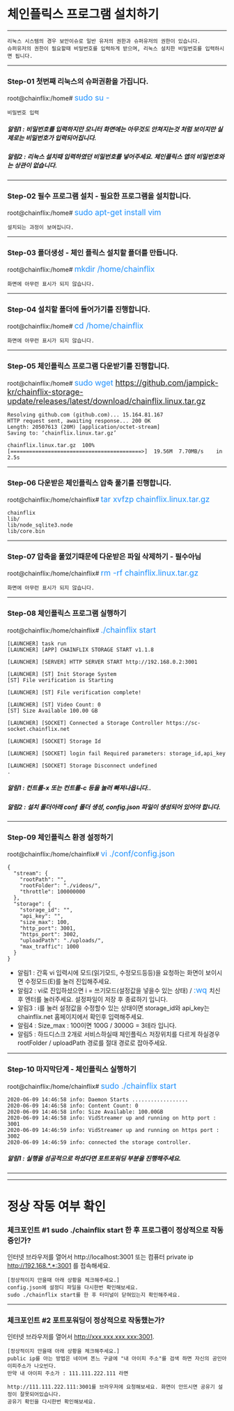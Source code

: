 # 체인플릭스 프로그램 설치하기
<hr>

```
리눅스 시스템의 경우 보안이슈로 일반 유저의 권한과 슈퍼유저의 권한이 있습니다.
슈퍼유저의 권한이 필요할때 비밀번호를 입력하게 받으며, 리눅스 설치한 비밀번호를 입력하시면 됩니다.
```

<hr>

### Step-01 첫번째 리눅스의 슈퍼권환을 가집니다.
root@chainflix:/home# <font color='dodgerblue' size=4> sudo su -</font>
```
비밀번호 입력
```
##### 알림1 : 비밀번호를 입력하지만 모니터 화면에는 아무것도 안쳐지는것 처럼 보이지만 실제로는 비밀번호가 입력되어집니다.
##### 알림2 : 리눅스 설치때 입력하였던 비밀번호를 넣어주세요. 체인플릭스 앱의 비밀번호와는 상관이 없습니다.

<hr>

### Step-02 필수 프로그램 설치 - 필요한 프로그램을 설치합니다.
root@chainflix:/home# <font color='dodgerblue' size=4> sudo apt-get install vim</font>
```
설치되는 과정이 보여집니다.
```

<hr>

### Step-03 폴더생성 - 체인 플릭스 설치할 폴더를 만듭니다.
root@chainflix:/home# <font color='dodgerblue' size=4> mkdir /home/chainflix</font>
```
화면에 아무런 표시가 되지 않습니다.
```

<hr>

### Step-04 설치할 폴더에 들어가기를 진행합니다.
root@chainflix:/home# <font color='dodgerblue' size=4> cd /home/chainflix</font>
```
화면에 아무런 표시가 되지 않습니다.
```

<hr>

### Step-05 체인플릭스 프로그램 다운받기를 진행합니다.
root@chainflix:/home# <font color='dodgerblue' size=4> sudo wget https://github.com/jampick-kr/chainflix-storage-update/releases/latest/download/chainflix.linux.tar.gz </font>
```
Resolving github.com (github.com)... 15.164.81.167
HTTP request sent, awaiting response... 200 OK
Length: 20507613 (20M) [application/octet-stream]
Saving to: ‘chainflix.linux.tar.gz’

chainflix.linux.tar.gz  100%[==========================================>]  19.56M  7.70MB/s    in 2.5s
```

<hr>

### Step-06 다운받은 체인플릭스 압축 풀기를 진행합니다.
root@chainflix:/home/chainflix# <font color='dodgerblue' size=4> tar xvfzp chainflix.linux.tar.gz</font>
```
chainflix
lib/
lib/node_sqlite3.node
lib/core.bin
```
<hr>

### Step-07 압축을 풀었기때문에 다운받은 파일 삭제하기 - 필수아님
root@chainflix:/home/chainflix# <font color='dodgerblue' size=4> rm -rf chainflix.linux.tar.gz</font>
```
화면에 아무런 표시가 되지 않습니다.
```
<hr>

### Step-08 체인플릭스 프로그램 실행하기
root@chainflix:/home/chainflix# <font color='dodgerblue' size=4> ./chainflix start</font>
```
[LAUNCHER] task run
[LAUNCHER] [APP] CHAINFLIX STORAGE START v1.1.8

[LAUNCHER] [SERVER] HTTP SERVER START http://192.168.0.2:3001

[LAUNCHER] [ST] Init Storage System
[ST] File verification is Starting

[LAUNCHER] [ST] File verification complete!

[LAUNCHER] [ST] Video Count: 0
[ST] Size Available 100.00 GB

[LAUNCHER] [SOCKET] Connected a Storage Controller https://sc-socket.chainflix.net

[LAUNCHER] [SOCKET] Storage Id

[LAUNCHER] [SOCKET] login fail Required parameters: storage_id,api_key

[LAUNCHER] [SOCKET] Storage Disconnect undefined
.
```
##### 알림1 : 컨트롤-x 또는 컨트롤-c 등을  눌러 빠져나옵니다..
##### 알림2 : 설치 폴더아래 conf 폴더 생성, config.json 파일이 생성되어 있어야 합니다.

<hr>

### Step-09 체인플릭스 환경 설정하기
root@chainflix:/home/chainflix#  <font color='dodgerblue' size=4> vi ./conf/config.json</font>
```
{
  "stream": {
    "rootPath": "",
    "rootFolder": "./videos/",
    "throttle": 100000000
  },
  "storage": {
    "storage_id": "",
    "api_key": "",
    "size_max": 100,
    "http_port": 3001,
    "https_port": 3002,
    "uploadPath": "./uploads/",
    "max_traffic": 1000
  }
}
```


- 알림1 : 간혹 vi 입력시에 모드(읽기모드, 수정모드등등)을 요청하는 화면이 보이시면 수정모드(E)를 눌러 진입해주세요.
- 알림2 : vi로 진입하셨으면 i = 쓰기모드(설정값을 넣을수 있는 상태) / <font color='dodgerblue' size=4> :wq </font> 치신 후 엔터를 눌러주세요. 설정파일이 저장 후 종료하기 입니다.
- 알림3 : i를 눌러 설정값을 수정할수 있는 상태이면 storage_id와 api_key는 chainflix.net 홈페이지에서 확인후 입력해주세요.
- 알림4 : Size_max : 100이면 100G / 3000G = 3테라 입니다.
- 알림5 : 하드디스크 2개로 서비스하실때 체인플릭스 저장위치를 다르게 하실경우 rootFolder / uploadPath 경로를 절대 경로로 잡아주세요.

<hr>

### Step-10 마지막단계 - 체인플릭스 실행하기
root@chainflix:/home/chainflix# <font color='dodgerblue' size=4>sudo ./chainflix start</font>
```
2020-06-09 14:46:58 info: Daemon Starts ..................
2020-06-09 14:46:58 info: Content Count: 0
2020-06-09 14:46:58 info: Size Available: 100.00GB
2020-06-09 14:46:58 info: VidStreamer up and running on http port : 3001
2020-06-09 14:46:59 info: VidStreamer up and running on https port : 3002
2020-06-09 14:46:59 info: connected the storage controller.
```
##### 알림1 : 실행을 성공적으로 하셨다면 포트포워딩 부분을 진행해주세요.

<hr>
<hr>

# 정상 작동 여부 확인
### 체크포인트 #1 sudo ./chainflix start 한 후 프로그램이 정상적으로 작동중인가?
인터넷 브라우저를 열어서 http://localhost:3001 또는 컴퓨터 private ip http://192.168.*.*:3001 를 접속해세요.
```
[정상적이지 안을때 아래 상황을 체크해주세요.]
config.json에 설정디 파일을 다시한번 확인해보세요.
sudo ./chainflix start를 한 후 터미널이 닫혀있는지 확인해주세요.
```

<hr>

### 체크포인트 #2 포트포워딩이 정상적으로 작동했는가?
인터넷 브라우저를 열어서 http://xxx.xxx.xxx.xxx:3001.

```
[정상적이지 안을때 아래 상황을 체크해주세요.]
public ip를 아는 방법은 네이버 똔느 구글에 "내 아이피 주소"를 검색 하면 자신의 공인아이피주소가 나오빈다.
만약 내 아이피 주소가 : 111.111.222.111 라면

http://111.111.222.111:3001를 브라우저에 요청해보세요. 화면이 안뜨시면 공유기 설정이 잘못되어있습니다.
공유기 확인을 다시한번 확인해보세요.

```
